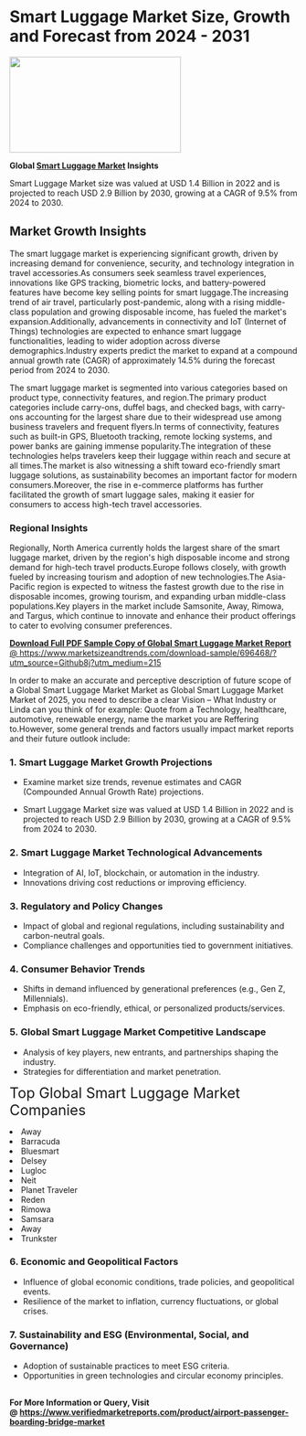 <H1>Smart Luggage Market Size, Growth and Forecast from 2024 - 2031</H1><img class="aligncenter size-medium wp-image-584254" src="https://thirdeyenews.in/wp-content/uploads/2024/09/Global-Market-Research-300x168.jpeg" alt="" width="300" height="168" /><p><strong>Global&nbsp;<a href="https://www.marketsizeandtrends.com/download-sample/696468/?utm_source=Github8j?utm_medium=215">Smart Luggage Market</a> Insights</strong></p><p>Smart Luggage Market size was valued at USD 1.4 Billion in 2022 and is projected to reach USD 2.9 Billion by 2030, growing at a CAGR of 9.5% from 2024 to 2030.</p><p><h2>Market Growth Insights</h2> <p>The smart luggage market is experiencing significant growth, driven by increasing demand for convenience, security, and technology integration in travel accessories.As consumers seek seamless travel experiences, innovations like GPS tracking, biometric locks, and battery-powered features have become key selling points for smart luggage.The increasing trend of air travel, particularly post-pandemic, along with a rising middle-class population and growing disposable income, has fueled the market's expansion.Additionally, advancements in connectivity and IoT (Internet of Things) technologies are expected to enhance smart luggage functionalities, leading to wider adoption across diverse demographics.Industry experts predict the market to expand at a compound annual growth rate (CAGR) of approximately 14.5% during the forecast period from 2024 to 2030.</p> <p><a href="#"></a></p> <p>The smart luggage market is segmented into various categories based on product type, connectivity features, and region.The primary product categories include carry-ons, duffel bags, and checked bags, with carry-ons accounting for the largest share due to their widespread use among business travelers and frequent flyers.In terms of connectivity, features such as built-in GPS, Bluetooth tracking, remote locking systems, and power banks are gaining immense popularity.The integration of these technologies helps travelers keep their luggage within reach and secure at all times.The market is also witnessing a shift toward eco-friendly smart luggage solutions, as sustainability becomes an important factor for modern consumers.Moreover, the rise in e-commerce platforms has further facilitated the growth of smart luggage sales, making it easier for consumers to access high-tech travel accessories.<h3>Regional Insights</h3> <p>Regionally, North America currently holds the largest share of the smart luggage market, driven by the region's high disposable income and strong demand for high-tech travel products.Europe follows closely, with growth fueled by increasing tourism and adoption of new technologies.The Asia-Pacific region is expected to witness the fastest growth due to the rise in disposable incomes, growing tourism, and expanding urban middle-class populations.Key players in the market include Samsonite, Away, Rimowa, and Targus, which continue to innovate and enhance their product offerings to cater to evolving consumer preferences.</p> <p><a href="#"></p><p><span class=""><strong>Download Full PDF Sample Copy of Global Smart Luggage Market Report</strong> @ <a href="https://www.marketsizeandtrends.com/download-sample/696468/?utm_source=Github8j?utm_medium=215" target="_blank">https://www.marketsizeandtrends.com/download-sample/696468/?utm_source=Github8j?utm_medium=215</a></span></p><p>In order to make an accurate and perceptive description of future scope of a Global&nbsp;Smart Luggage Market Market as Global&nbsp;Smart Luggage Market Market of 2025, you need to describe a clear Vision &ndash; What Industry or Linda can you think of for example: Quote from a Technology, healthcare, automotive, renewable energy, name the market you are Reffering to.However, some general trends and factors usually impact market reports and their future outlook include:</p><h3>1.&nbsp;<strong>Smart Luggage Market Growth Projections</strong></h3><ul><li>Examine market size trends, revenue estimates and CAGR (Compounded Annual Growth Rate) projections.</li><li><p>Smart Luggage Market size was valued at USD 1.4 Billion in 2022 and is projected to reach USD 2.9 Billion by 2030, growing at a CAGR of 9.5% from 2024 to 2030.</p></li></ul><h3>2.&nbsp;<strong>Smart Luggage Market Technological Advancements</strong></h3><ul><li>Integration of AI, IoT, blockchain, or automation in the industry.</li><li>Innovations driving cost reductions or improving efficiency.</li></ul><h3>3.&nbsp;<strong>Regulatory and Policy Changes</strong></h3><ul><li>Impact of global and regional regulations, including sustainability and carbon-neutral goals.</li><li>Compliance challenges and opportunities tied to government initiatives.</li></ul><h3>4.&nbsp;<strong>Consumer Behavior Trends</strong></h3><ul><li>Shifts in demand influenced by generational preferences (e.g., Gen Z, Millennials).</li><li>Emphasis on eco-friendly, ethical, or personalized products/services.</li></ul><h3>5.&nbsp;<strong>Global Smart Luggage Market Competitive Landscape</strong></h3><ul><li>Analysis of key players, new entrants, and partnerships shaping the industry.</li><li>Strategies for differentiation and market penetration.</li></ul><p data-pm-slice="1 1 []"><span style="color: inherit; font-family: inherit; font-size: 25px;">Top Global Smart Luggage Market Companies</span></p><div class="" data-test-id=""><p><li>Away</li><li> Barracuda</li><li> Bluesmart</li><li> Delsey</li><li> Lugloc</li><li> Neit</li><li> Planet Traveler</li><li> Reden</li><li> Rimowa</li><li> Samsara</li><li> Away</li><li> Trunkster</li></p></div><h3>6.&nbsp;<strong>Economic and Geopolitical Factors</strong></h3><ul><li>Influence of global economic conditions, trade policies, and geopolitical events.</li><li>Resilience of the market to inflation, currency fluctuations, or global crises.</li></ul><h3>7.&nbsp;<strong>Sustainability and ESG (Environmental, Social, and Governance)</strong></h3><ul><li>Adoption of sustainable practices to meet ESG criteria.</li><li>Opportunities in green technologies and circular economy principles.</li></ul><h2><strong style="font-size: 14px;">For More Information or Query, Visit @&nbsp;</strong><a style="background-color: #ffffff; font-size: 14px;" href="https://www.marketsizeandtrends.com/report/smart-luggage-market/" target="_blank">https://www.verifiedmarketreports.com/product/airport-passenger-boarding-bridge-market</a></h2>